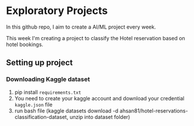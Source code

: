 # Exploratory Projects 

In this github repo, I aim to create a AI/ML project every week.

This week I'm creating a project to classify the Hotel reservation based on hotel bookings. 

## Setting up project

### Downloading Kaggle dataset
1. pip install `requirements.txt`
2. You need to create your kaggle account and download your credential `kaggle.json` file
3. run bash file (kaggle datasets download -d ahsan81/hotel-reservations-classification-dataset, unzip into dataset folder)
